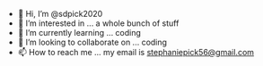 - 👋 Hi, I’m @sdpick2020
- 👀 I’m interested in ... a whole bunch of stuff
- 🌱 I’m currently learning ... coding
- 💞️ I’m looking to collaborate on ... coding
- 📫 How to reach me ... my email is stephaniepick56@gmail.com

<!---
sdpick2020/sdpick2020 is a ✨ special ✨ repository because its `README.md` (this file) appears on your GitHub profile.
You can click the Preview link to take a look at your changes.
--->
